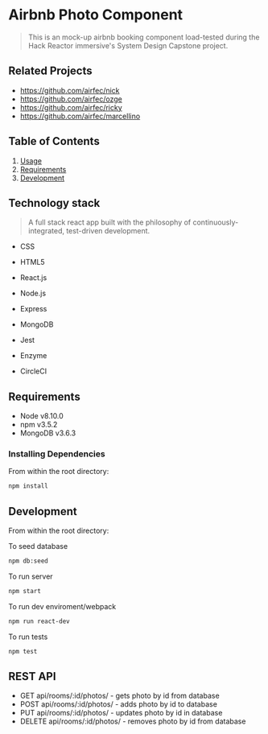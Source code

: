 # Airbnb Photo Component

> This is an mock-up airbnb booking component load-tested during the Hack Reactor immersive's System Design Capstone project.

## Related Projects

- https://github.com/airfec/nick
- https://github.com/airfec/ozge
- https://github.com/airfec/ricky
- https://github.com/airfec/marcellino

## Table of Contents

1.  [Usage](#Usage)
1.  [Requirements](#requirements)
1.  [Development](#development)

## Technology stack

> A full stack react app built with the philosophy of continuously-integrated, test-driven development.

- CSS
- HTML5
- React.js
- Node.js
- Express
- MongoDB

- Jest
- Enzyme
- CircleCI

## Requirements

- Node v8.10.0
- npm v3.5.2
- MongoDB v3.6.3

### Installing Dependencies

From within the root directory:

```sh
npm install
```

## Development

From within the root directory:

To seed database

```sh
npm db:seed
```

To run server

```sh
npm start
```

To run dev enviroment/webpack

```sh
npm run react-dev
```

To run tests

```sh
npm test
```

## REST API

- GET api/rooms/:id/photos/ - gets photo by id from database
- POST api/rooms/:id/photos/ - adds photo by id to database
- PUT api/rooms/:id/photos/ - updates photo by id in database
- DELETE api/rooms/:id/photos/ - removes photo by id from database
